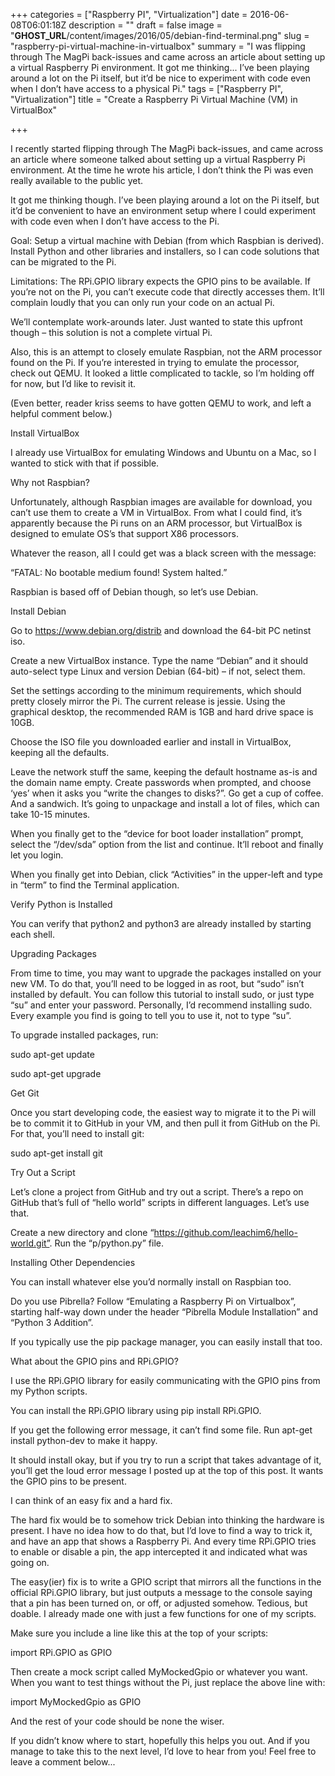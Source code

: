 +++
categories = ["Raspberry PI", "Virtualization"]
date = 2016-06-08T06:01:18Z
description = ""
draft = false
image = "__GHOST_URL__/content/images/2016/05/debian-find-terminal.png"
slug = "raspberry-pi-virtual-machine-in-virtualbox"
summary = "I was flipping through The MagPi back-issues and came across an article about setting up a virtual Raspberry Pi environment. It got me thinking... I’ve been playing around a lot on the Pi itself, but it’d be nice to experiment with code even when I don’t have access to a physical Pi."
tags = ["Raspberry PI", "Virtualization"]
title = "Create a Raspberry Pi Virtual Machine (VM) in VirtualBox"

+++


I recently started flipping through The MagPi back-issues, and came across an article where someone talked about setting up a virtual Raspberry Pi environment. At the time he wrote his article, I don’t think the Pi was even really available to the public yet.

It got me thinking though. I’ve been playing around a lot on the Pi itself, but it’d be convenient to have an environment setup where I could experiment with code even when I don’t have access to the Pi.

Goal: Setup a virtual machine with Debian (from which Raspbian is derived). Install Python and other libraries and installers, so I can code solutions that can be migrated to the Pi.

Limitations: The RPi.GPIO library expects the GPIO pins to be available. If you’re not on the Pi, you can’t execute code that directly accesses them. It’ll complain loudly that you can only run your code on an actual Pi.

We’ll contemplate work-arounds later. Just wanted to state this upfront though – this solution is not a complete virtual Pi.

Also, this is an attempt to closely emulate Raspbian, not the ARM processor found on the Pi. If you’re interested in trying to emulate the processor, check out QEMU. It looked a little complicated to tackle, so I’m holding off for now, but I’d like to revisit it.

(Even better, reader kriss seems to have gotten QEMU to work, and left a helpful comment below.)


Install VirtualBox

I already use VirtualBox for emulating Windows and Ubuntu on a Mac, so I wanted to stick with that if possible.


Why not Raspbian?

Unfortunately, although Raspbian images are available for download, you can’t use them to create a VM in VirtualBox. From what I could find, it’s apparently because the Pi runs on an ARM processor, but VirtualBox is designed to emulate OS’s that support X86 processors.

Whatever the reason, all I could get was a black screen with the message:

“FATAL: No bootable medium found! System halted.”

Raspbian is based off of Debian though, so let’s use Debian.


Install Debian

Go to https://www.debian.org/distrib and download the 64-bit PC netinst iso.

Create a new VirtualBox instance. Type the name “Debian” and it should auto-select type Linux and version Debian (64-bit) – if not, select them.

Set the settings according to the minimum requirements, which should pretty closely mirror the Pi. The current release is jessie. Using the graphical desktop, the recommended RAM is 1GB and hard drive space is 10GB.

Choose the ISO file you downloaded earlier and install in VirtualBox, keeping all the defaults.

Leave the network stuff the same, keeping the default hostname as-is and the domain name empty. Create passwords when prompted, and choose ‘yes’ when it asks you “write the changes to disks?”. Go get a cup of coffee. And a sandwich. It’s going to unpackage and install a lot of files, which can take 10-15 minutes.

When you finally get to the “device for boot loader installation” prompt, select the “/dev/sda” option from the list and continue. It’ll reboot and finally let you login.

When you finally get into Debian, click “Activities” in the upper-left and type in “term” to find the Terminal application.


Verify Python is Installed

You can verify that python2 and python3 are already installed by starting each shell.


Upgrading Packages

From time to time, you may want to upgrade the packages installed on your new VM. To do that, you’ll need to be logged in as root, but “sudo” isn’t installed by default. You can follow this tutorial to install sudo, or just type “su” and enter your password. Personally, I’d recommend installing sudo. Every example you find is going to tell you to use it, not to type “su”.

To upgrade installed packages, run:

sudo apt-get update

sudo apt-get upgrade


Get Git

Once you start developing code, the easiest way to migrate it to the Pi will be to commit it to GitHub in your VM, and then pull it from GitHub on the Pi. For that, you’ll need to install git:

sudo apt-get install git


Try Out a Script

Let’s clone a project from GitHub and try out a script. There’s a repo on GitHub that’s full of “hello world” scripts in different languages. Let’s use that.

Create a new directory and clone “https://github.com/leachim6/hello-world.git”. Run the “p/python.py” file.


Installing Other Dependencies

You can install whatever else you’d normally install on Raspbian too.

Do you use Pibrella? Follow “Emulating a Raspberry Pi on Virtualbox”, starting half-way down under the header “Pibrella Module Installation” and “Python 3 Addition”.

If you typically use the pip package manager, you can easily install that too.


What about the GPIO pins and RPi.GPIO?

I use the RPi.GPIO library for easily communicating with the GPIO pins from my Python scripts.

You can install the RPi.GPIO library using pip install RPi.GPIO.

If you get the following error message, it can’t find some file. Run apt-get install python-dev to make it happy.

It should install okay, but if you try to run a script that takes advantage of it, you’ll get the loud error message I posted up at the top of this post. It wants the GPIO pins to be present.

I can think of an easy fix and a hard fix.

The hard fix would be to somehow trick Debian into thinking the hardware is present. I have no idea how to do that, but I’d love to find a way to trick it, and have an app that shows a Raspberry Pi. And every time RPi.GPIO tries to enable or disable a pin, the app intercepted it and indicated what was going on.

The easy(ier) fix is to write a GPIO script that mirrors all the functions in the official RPi.GPIO library, but just outputs a message to the console saying that a pin has been turned on, or off, or adjusted somehow. Tedious, but doable. I already made one with just a few functions for one of my scripts.

Make sure you include a line like this at the top of your scripts:

import RPi.GPIO as GPIO

Then create a mock script called MyMockedGpio or whatever you want. When you want to test things without the Pi, just replace the above line with:

import MyMockedGpio as GPIO

And the rest of your code should be none the wiser.

If you didn’t know where to start, hopefully this helps you out. And if you manage to take this to the next level, I’d love to hear from you! Feel free to leave a comment below...